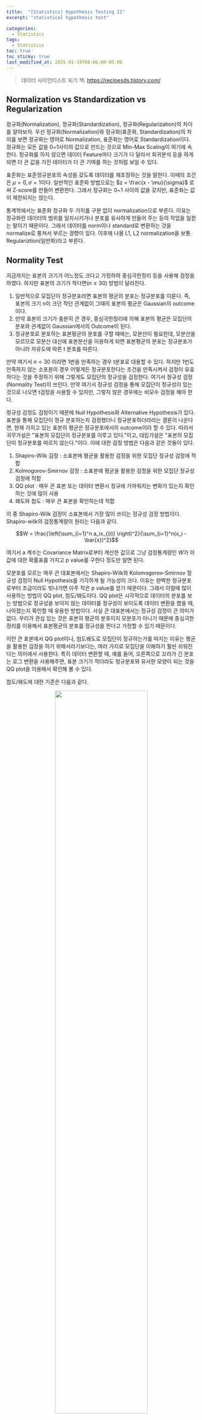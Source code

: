 ```yaml
---
title:  "[Statistics] Hypothesis Testing II"
excerpt: "statistical hypothesis test"

categories:
  - Statistics
tags:
  - Statistics
toc: true
toc_sticky: true
last_modified_at: 2025-01-19T08:06:00-05:00
---
```


> 데이터 사이언티스트 되기 책: https://recipesds.tistory.com/

## Normalization vs Standardization vs Regularization

정규화(Normalization), 정규화(Standardization), 정규화(Regularization)의 차이를 알아보자. 우선 정규화(Normalization)와 정규화(표준화, Standardization)의 차이를 보면 정규화는 영어로 Normalization, 표준화는 영어로 Standardization이다. 정규화는 모든 값을 0~1사이의 값으로 만드는 것으로 Min-Max Scaling이 여기에 속한다. 정규화를 하지 않으면 데이터 Feature마다 크기가 다 달라서 회귀분석 등을 하게 되면 더 큰 값을 가진 데이터가 더 큰 기여를 하는 것처럼 보일 수 있다. 

표준화는 표준정규분포의 속성을 갖도록 데이터를 재조정하는 것을 말한다. 이때의 조건은 $\mu=0, \sigma=1$이다. 일반적인 표준화 방법으로는 $z = \frac{x - \mu}{\sigma}$ 로써 Z-score를 만들어 변환한다. 그래서 정규화는 0~1 사이의 값을 갖지만, 표준화는 값이 제한되지는 않는다.

통계학에서는 표준화 정규화 두 가지를 구분 없이 normalization으로 부른다. 이유는 정규화란 데이터의 범위를 일치시키거나 분포를 유사하게 만들어 주는 등의 작업을 일컫는 말이기 때문이다. 그래서 데이터를 norm이나 standard로 변환하는 것을 normalize로 퉁쳐서 부르는 경향이 있다. 
이후에 나올 L1, L2 normalization을 보통 Regulariztion(일반화)라고 부른다. 

## Normality Test

지금까지는 표본의 크기가 어느정도 크다고 가정하여 중심극한정리 등을 사용해 검정을 하였다. 하지만 표본의 크기가 작다면($n \leq 30$) 방법이 달라진다. 

1. 일반적으로 모집단이 정규분포라면 표본의 평균의 분포는 정규분포를 이룬다. 즉, 표본의 크기 n이 크던 작던 관계없이 그때의 표본의 평균은 Gaussian의 outcome이다.
2. 만약 표본의 크기가 충분히 큰 경우, 중심극한정리에 의해 표본의 평균은 모집단의 분포와 관계없이 Gaussian에서의 Outcome이 된다.
3. 정규분포로 분포하는 표본평균의 분포를 구할 때에는, 모분산이 필요한데, 모분산을 모르므로 모분산 대신에 표본분산을 이용하게 되면 표본평균의 분포는 정규분포가 아니라 자유도에 따른 t 분포를 따른다.

만약 여기서 $n < 30$ 이라면 1번을 만족하는 경우 t분포로 대용할 수 있다. 하지만 1번도 만족하지 않는 소포뵨의 경우 어떻게든 정규분포한다는 조건을 만족시켜서 검정이 유효하다는 것을 주장하기 위해 그렇게도 모집단의 정규성을 검정한다. 여기서 정규성 검정(Normality Test)이 쓰인다. 만약 여기서 정규성 검정을 통해 모집단이 정규성이 있는 것으로 나오면 t검정을 사용할 수 있지만, 그렇지 않은 경우에는 비모수 검정을 해야 한다. 

정규성 검정도 검정이기 때문에 Null Hypothesis와 Alternative Hypothesis가 있다. 표본을 통해 모집단이 정규 분포하는지 검정했더니 정규분포하더라라는 결론이 나온다면, 현재 가지고 있는 표본의 평균은 정규분포에서의 outcome이라 할 수 있다. 따라서 귀무가설은 "표본의 모집단이 정규분포를 이루고 있다."이고, 대립가설은 "표본의 모집단이 정규분포를 따르지 않는다."이다. 이에 대한 검정 방법은 다음과 같은 것들이 있다. 

1. Shapiro-Wilk 검정 : 소표본에 평균을 활용한 검정을 위한 모집단 정규성 검정에 적합 
2. Kolmogorov-Smirnov 검정 : 소표본에 평균을 활용한 검정을 위한 모집단 정규성 검정에 적합
3. QQ plot : 매우 큰 표본 또는 데이터 변환시 정규에 가까워지는 변화가 있는지 확인하는 것에 많이 사용
4. 왜도와 첨도 : 매우 큰 표본을 확인하는데 적합

이 중 Shapiro-Wilk 검정이 소표본에서 가장 많이 쓰이는 정규성 검정 방법이다. Shapiro-wilk의 검정통계량의 원리는 다음과 같다. 

$$W = \frac{\left(\sum_{i=1}^n a_ix_{(i)} \right)^2}{\sum_{i=1}^n(x_i - \bar{x})^2}$$

여기서 a 계수는 Covariance Matrix로부터 계산한 값으로 그냥 검정통계량인 $W$가 이 값에 대한 확률표를 가지고 p value를 구한다 정도만 알면 된다. 

모분포를 모르는 매우 큰 대표본에서는  Shapiro-Wilk와 Kolomogorov-Smirnov 정규성 검정이 Null Hypothesis를 기각하게 될 가능성이 크다. 이유는 완벽한 정규분포로부터 조금이라도 빗나가면 아주 작은 p value를 얻기 때문이다. 
그래서 이럴때 많이 사용하는 방법이 QQ plot, 첨도/왜도이다.  QQ plot은 시각적으로 데이터의 분포를 보는 방법으로 정규성을 보이지 않는 데이터를 정규성이 보이도록 데이터 변환을 했을 때, 나아졌는지 확인할 때 유용한 방법이다. 사실 큰 대표본에서는 정규성 검정이 큰 의미가 없다. 우리가 관심 있는 것은 표본의 평균의 분포이지 모분포가 아니기 때문에 중심극한정리를 이용해서 표본평균의 분포를 정규성을 띈다고 가정할 수 있기 때문이다. 

이런 큰 표본에서 QQ plot이나, 첨도왜도로 모집단이 정규하는가를 따지는 이유는 평균을 활용한 검정을 하기 위해서라기보다는, 여러 가지로 모집단을 이해하기 훨씬 쉬워진다는 의미에서 사용한다. 특히 데이터 변환할 때, 예를 들어, 오른쪽으로 꼬리가 긴 분포는 로그 변환을 사용해주면, 표본 크기가 작더라도 정규분포와 유사한 모양이 되는 것을 QQ plot을 이용해서 확인해 볼 수 있다. 

첨도/왜도에 대한 기준은 다음과 같다. 

<p align="center"><img src="https://github.com/user-attachments/assets/1a1f9342-1eea-4bb4-b085-d10a986b910e" height="70%" width="70%"></p>

추가적으로 첨도=0 이면 표준정규분포이고, 첨도가 크더라도 분산이 더 큰 경우 완만한 그래프가 될 수 있으므로, 비교를 할 경우 분산이 동일한 분포끼리 비교해야 한다. 가우시안과 t분포가 그러한 관계이다. West 등(1995)의 연구에서는 왜도는 절대값이 2, 첨도는 절댓값이 7 이하이면 정규분포에서 크게 벗어나지 않아 정규성을 띈다고 봐도 된다고 한다. 

```py
from scipy.stats import skew, kurtosis
 
skew(data) # 왜도
kurtosis(data, fisher=True) # 첨도
```

참고로 fisher=True 이면, 정규분포 첨도를 0 기준으로 계산해주고, False이면 정규분포 첨도를 3으로 계산해 준다. 

추가적으로 정규성 검정을 하고 나면 등분산 가정이라는 것도 따라다닌다. 등분산 가정은 검정에서 비교하는 집단이 서로 분산이 같다는 가정인데, 분산이 같다는 의미는 각각의 분산이 확률변수로써 같을 확률이 크고 그렇다는 의미는 각각의 집단은 같은 성질의 집단이고, 같은 성질의 집단이라는 이야기는 같은 성질의 모집단에서 나눈 그룹일 수 있다는 의미가 된다. 따라서 각 표본의 분산의 값이 똑같을 필요는 없고, 모분산이 확률적으로 같다는 정도이다. 이런걸 동질성(Homogeneity of Variance)이라 한다. 


## $t$, $\chi^2$, $F$ testing

검정은 특정 통계량이 어떤 확률분포를 따를 때, 설정한 가설에 대해서 p value가 어떻게 되는지를 보는 것이다. 이때 어떤 확률분포에 $t$ 분포, $\chi^2$ 분포, $F$ 분포가 있다. 

앞서 살펴보았던 $t$ 분포부터 살펴보면 $t$ 분포는 표본평균의 분포가 따르는 분포이고, 모분산이 아닌 표본분산이 분포의 파라미터이다. 표본수가 작을 때는 표본정규분포보다 양쪽 꼬리가 더 두껍고, 표본크기가 커질 수록 정규분포에 가까워진다. 

$\chi^2$ 분포는 이전에 살펴보았듯이 가우시안의 제곱의 합이 해당 분포를 따른다. 카이제곱 분포는 표본분산의 분포와 관련있고, 표본분산의 검정을 할 때 사용된다. 통계량은 다음과 같다. 

$$\chi^2 = \sum_{i=1}^n \frac{(O_i - E_i)^2}{E_i}   
\begin{cases}
O : Observations \\  
E : Expections 
\end{cases}$$

위 통계량은 비율에 대한 검정이다. 비율은 Binomial로 표현되고, Binomial은 가우시안으로 근사가 되니까, 비율은 가우시안으로 근사된다. 
연속형 정규분포 변수에서의 카이제곱은 가우시안 제곱의 합 $\sum_{i=1}^n Z_i^2 = \sum_{i=1}^n \lbrack \frac{X_i - \mu}{\sigma} \rbrack^2 = \chi^2$ 임을 이용해서 2개 Binomial Case로 카이제곱 분포를 따르는지 유도해보면 다음과 같다. 

Binomial의 Gaussian근사를 상정하고, $\mu = np, \sigma^2 = npq$를 이용해 관측치 $O$를 z score로 쓰면,

$$z = frac{O_0 - np_0}{\sqrt{np_0(1-p_0)}} \sim N(0, 1), z^2 = \frac{(O_0 - np_0)^2}{np_0(1-p_0)} \sim \chi_{(1)}^2$$

가 된다. 이제 Binomial case 이므로 $p_0 + p_1 = 1, E_0 + E_1 = n, O_0 + O_1 = n, np_0 = E_0, np_1 = E_1$를 이용해서 유도한다. 

$$\begin{align}
Z^2 &= \frac{(O_0 - np_0)^2}{np_0(1-p_0)} = \frac{(O_0 - E_0)^2}{np_0p_1} = \frac{n(O_0 - E_0)^2}{np_0np_1} = \frac{n(O_0 - E_0)^2}{E_0E_1} \\ 
&= \frac{n(O_0 - E_0)^2}{E_0(n - E_0)} = (O_0 - E_0)^2 \left(\frac{1}{E_0} + \frac{1}{n-E_0} \right) \\ 
&= \frac{(O_0 - E_0)^2}{E_0} + \frac{((n-O_0) - (n-E_0))^2}{n - E_0} = \frac{(O_0 - E_0)^2}{E_0} + \frac{(O_1 - E_1)^2}{n-E_0} \\ 
&= \frac{(O_0 - E_0)^2}{E_0} + \frac{(O_1 - E_1)^2}{E_1} = \chi^2
\end{align}$$

이처럼 카이제곱 분포를 따르는 것을 확인할 수 있고, n개 Binomial Case로 일반화된 $\sum_{i=1}^n \frac{(O_i - E_i)^2}{E_i} \sim \chi_{(n-1)}^2$는 $\sum Z^2$의 형태라는 것을 알 수 있다. 

마지막으로 $F$ 분포는 $\frac{\chi^2}{\chi^2}$ 형태의 확률변수가 따르는 분포로, 이때는 Continuous 형태의 데이터에서 분산과 분산의 비가 따르는 분포이다. $F$ 비는 앞으로 나올 ANOVA 분산분석에서 사용되며, $F$ 비에 사용되는 비율을 $F = \frac{\alpha}{\beta}$ 라 하면 알파 베타는 각각 설명가능한 변량의 평균, 설명하지 못하는 변량의 평균이라 한다. 이를 다르게 표현하면 다음과 같다. 

$\alpha$ : 실험을 위해 인위적으로 선택한 데이터의 분산   
$\beta$ : 표본에 의한 분산 (통제할 수 없음)

실험을 위해 인위적으로 선택했다는 것은 모델을 만든다던가, 그룹을 나눈단던가 하는 것을 말한다.

$\alpha$ : 우리가 만든 모델에 의해 예측 가능한 분산     
$\beta$ : 우리가 예측 불가능한 데이터에 의한 분산  

우리가 모델을 만들었기 때문에 원래의 상태와 모델과의 차이를 측정할 필요가 있고, 우리가 모델을 만들었기 때문에, 만든 모델과 데이터의 차이를 측정할 필요가 있게 된다. 

$\alpha$ : 우리가 뭔가를 한 것에 대한 분산        
$\beta$ : 우리가 뭔가를 한 것 이외의 분산

뭔가를 하고 난 후에 결과라는 것은 효과를 기대한 것이니, 원래 상태와 효과와의 차이를 말하는 것이다. 

$\alpha$ : 결과에 대한 효과의 분산       
$\beta$ : 결과에 대한 오차의 분산  

쉽게 축약해서 쓰면 다음과 같다. 

$\alpha$ : 효과의 분산      
$\beta$ : 오차의 분산 

전반적으로 분자는 뭔가를 함으로써 나오는 원래의 상태로부터의 차이, 분모는 뭔를 했지만 여전히 있는 차이를 말한다. 

집단 차이 분석의 ANOVA F 검정의 $F$ 비의 경우 다음과 같다. 

$\alpha$ : 집단을 나눴기 때문에 생기는 집단끼리의 차이(분산)의 평균        
$\beta$ : 집단을 나눴지만 각 집단안에 있는 차이(분산)의 평균 

회귀의 경우 $F$ 분석은 다음과 같다. 

$\alpha$ : 회귀선을 찾아냈으니까, 회귀선과 평균선과의 차이(분산)의 평균     
$\beta$ : 회귀선을 찾아냈지만, 여전히 있는 관측치와 회귀선과의 차이(분산)의 평균    

전반벅으로 (결과에 대한 변화의 차이 / 결과와 관측치의 차이)가 된다. 노이즈에 비해 얼머나 효과 차이가 나는지를 보여준다. 혹은, 모집단을 추정할 때 틀릴 수도 있는 오차에 비해, 얼마나 확실하게 차이가 큰지를 계산한다. 

- $t$검정은 표본의 평균을 비교할 때 사용할 수 있다.   

- $\chi^2$ 검정은 원래 어떤 비율이어야 하는 기대 비율에 비해 퍼진 정도를 이용해 비교하는데 사용된다. 다시말해, 기댓값으로부터 관찰값까지의 차이(거리)를 나타내는 값이다.   

- $F$ 검정은 통제 가능한 분산과 통제 불가능한 분산의 비를 이용해 통제 불가능한 것에 비해 통제 가능한 것이 차이가 나는가를 확인할 때 사용한다. 

## Test of Independence & Test of Homogeneity

동립성 검정(Test of Independence), 독질성 검정(Test of Homogeneity) 모두 카이스퀘어 검정을 한다. 
독립성 검정은 한 개의 표본 집단에서 뽑은 변수가 서로 독립인지를 검사한다. 동질성 검정은 서로 다른 표본 집단 변수의 동질성을 검사한다. 카이스퀘어 검정의 기본적인 아이디어는 관측빈도와 예측할 수 있는 기대빈도의 차이를 비교하는 것이다. 독립성 검정일 때에는 독립일 떄의 기대빈도와 관측빈도가 같다면 독립이다. 

Null Hypothesis와 Alternative Hypothesis를 살펴보면 독립성 검정은 기본적으로 변수끼리의 독립을 가정한다.   
$H_0$: 관심 Feature끼리 서로 관련이 없다(독립적이다. 예측한 기대빈도와 동일하다, 예측 기대 빈도는 $P_{ij}=P_iP_j$로 예측할 수 있다.)  
$H_1$: 관심 Feature끼리 서로 관련이 있다.(독립적이지 않다, 예측한 기대빈도와 많이 다르다.)  

동질성 검정의 경우 다음과 같다.   
$H_0$: 두개의 그룹이 각 변수(Feature)에 대하여 서로 분포가 동일하다, 분포 가정이 가능하다. ($P_{i1},P_{i2}, \cdots, P_{in} = P_{j1},P_{j2}, \cdots, P_{jn}$)  
$H_1$: 두개의 그룹이 각 변수(Feature)에 대하여 서로 분포가 동일하지 않다.

교차표로 따지면 독립성 검정은 교차표의 행과 열이 독립인지(관계가 없는지)를 검정하는 것이고, 동질성 검정은 교차표의 행끼리 분포가 서로 같은지를 검정하는 것이다. 

두 변수 사이에 비율이 기댓값과 일치하는지 확인하는 거라 goodness of fit라 부른다. 확률적으로 독립에 접근하면, 
$P(i \vert j) = p(i), p(j \vert i) = p(j), p(i, j) = p(i) \cdot p(j)$를 의미하고, 이게 성립한다는 것은 $p(i) \cdot p(j)$를 이용한 예측 비율과 일치한다는 것이다. 

카이제곱 분포가 자유도 $n-1$인 $z^2$의 합의 형태 $\sum_{i=1}^n \frac{(O_i - E_i)^2}{E_i} \sim \chi_{(n-1)}^2$라는 점을 이용해서 실제 검정을 해보자. 먼저 술을 마시고 안 마시는 사람에 따라 담배를 피우는 것이 서로 독립인지(차이가 있는지)를 확인해보자. 

<p align="center"><img src="https://github.com/user-attachments/assets/e4a8c145-dbb1-4d9b-a9d5-0ba8c8619efc"></p>

검정에 앞서 카이스퀘어의 자유도를 확인해보면, (행의 수 - 1)x(열의 수 - 1)이 검정의 자유도가 된다. 표 데이터에서 합계가 정해져 있다고 생각하면, 각 행과 열에서 1개는 자유롭지만 1개가 정해지는 순간 나머지는 자동으로 정해진다. 

Null Hypothesis: 술과 담배는 서로 독립이다.   
Alternative Hypothesis: 술과 담배는 서로 독립이 아니다.   

먼저 기대도수를 구해야 한다. 기대도수는 확률x전체개수 이므로 술을 마시는 사람을 $D$, 담배를 피우는 사람을 $S$라 할 때, $P(D \cap S) = P(D)P(S)$ 이므로 $\frac{D}{Total} \cdot \frac{S}{Total}$이 기대 비율이 되고, 기대 도수는 $P(D \cap S) \cdot Total$ 이므로 $\frac{D \cdot S}{Total}$이 된다. 

<p align="center"><img src="https://github.com/user-attachments/assets/35485e71-c568-4a7f-b1de-c68d381be564"></p>

데이터 옆 괄호 안에 있는 값이 기대도수로 카이스퀘어 검정에서 귀무가설인 독립이라면 이렇게 될 것이라는 예측값이 된다. 따라서 카이제곱 통계량을 계산하면 다음과 같다.

$$\chi^2 = \frac{(48-31.92)^2}{31.92} + \frac{(8-24.08)^2}{24.08} + \frac{(9-25.08)^2}{25.08} + \frac{(35-18.92)^2}{18.92} =  42.8142$$

<p align="center"><img src="https://github.com/user-attachments/assets/d2871b86-4956-4c64-a786-a89976697079"></p>

5%유의수준 자유도 1에서의 카이스퀘어 값이 3.8415이므로, 유의수준보다 훨신 큰 검정통계량이다. 따라서 술과 담배는 독립이 아니라는 결론이 나온다. 

파이썬을 통해 구하면 다음과 같다. 이때 주의할 점은 scipy의 chi2_contingency는 df가 1인 경우에는 Yates’ correction for continuity를 적용한다. Yates 수정식은 카이스퀘어에 관련하여 교차표의 모든 cell에서 기대 도수≥5인 경우에 카이스퀘어 검정이 동작하는데, 기대 도수≤5인 경우 에도 사용할 수 있도록 해 주는 수정 식이다. 우리 예시의 경우 기대 도수가 충분히 크므로 적용하지 않고(correcion=False) 실행시킨다. 

```py
row1, row2 = [48, 8], [9, 35]
chi2, p, dof, expected = chi2_contingency([row1, row2], correction=False)
msg = 'Statistic: {}\np value: {}\ndof: {}'
print(msg.format(chi2, p, dof))
print(expected)
 
Statistic: 42.81422371997646
p value: 6.019290099276929e-11
dof: 1
[[31.92 24.08]
 [25.08 18.92]] → 이것은 예측치
```

이제 동질성 검정의 예를 들어보자. 동질성 검정은 A/B 테스트에 이용되기도 하는데, 특히 A/B가 서로 다른 집단인 경우 유용하다. 

<p align="center"><img src="https://github.com/user-attachments/assets/94345047-3413-4887-8df5-673aa5074b59"></p>

Null Hypothesis: 광고 A와 광고 B는 서로 분포가 같다. P(광고A, 전환)=P(광고B, 전환), P(광고A, 이탈)=P(광고B, 이탈)  
Alternative Hypothesis: 광고A와 광고B는 서로 분포가 다르다. 

오른 쪽 합계를 잘 보면 200으로 같은데, 동질성 검정의 경우 두 집단에서 표집하고, Feature의 분포를 비교하기 때문에 표집수를 같은 수로 하는 경우가 많다. 이때 예측할 수 있는 기대 빈도는 광고에 따른 집단과는 관계없이 전환 확률이 같고, 이탈 확률이 같으면 된다. 따라서 간단하게, 간단하게 광고A에 의한 전환사용자와 광고B에 의한 전환사용자를 합한 후 2로 나누면 된다. 이탈도 마찬가지로 각 기대 빈도는 각 Feature의 합/2가 된다. 이유는 기대도수 = 전환합/전환 합계 x 광고 A합/전체 합계 x 전체 합계 인데, 광고 A합/ 전체 합계가 1/2가 되기 때문이다. 

<p align="center"><img src="https://github.com/user-attachments/assets/da258a0c-fff4-43fd-92cc-c085dd977d27"></p>

검정 통계량은 다음과 같다. 

$$\chi^2 = \frac{(44-53)^2}{53} + \frac{(62-53)^2}{53} + \frac{(156-147)^2}{147} + \frac{(138-147)^2}{147} = 4.158644$$

파이썬으로 구하면 다음과 같다. 

```py
from scipy.stats import chi2_contingency
 
row1 = [44, 156]
row2 = [62, 138]
 
chi2, p, dof, expected = chi2_contingency([row1, row2], correction=False)
msg = 'Statistic: {}\np value: {}\ndof: {}'
print(msg.format(chi2, p, dof))
print(expected)
 
Statistic: 4.158644589911436
p value: 0.04142253879330136
dof: 1
[[ 53. 147.]
 [ 53. 147.]]
```

p value = 0.041이므로 귀무가설을 기각하고, 두 개의 광고 간에 전환과 이탈은 차이가 있다고 할 수 있다. 

독립성검정과 동질성검정은 범주형 데이터의 서로 관계가 있는지를 확인하는 통계기법이고, 연속형인 경우에는 공분산을 분석한다. 카이제곱 검정을 하려면 조건이 있는데, 기대도수가 5 이하인 데이터 셀이 전체의 20% 가 넘지 않도록 해야 한다. 이런 경우에는 표본을 늘리던지, 그룹을 더 줄여서 (묶어서) 5 이하의 빈도가 나오지 않게 하는 방법이 있고, 그래도 안된다면 Fisher 검정을 해야 한다. 

지금까지의 모수 검정과 비모수 검정을 표로 정리하면 다음과 같다. 

|목적|기본 모수적 검정|특이 조건 모수 검정| 비모수적 검정|
|-|-|-|-|
|정규성 검정|Shapiro-Wilk 검정| | |
|분산의 동질성 검정 <br/> (등분산 확인)|Bartlett(바틀렛) <br/> (정규성 만족)|Levene(레빈) <br/> (정규성 미만족)| |
|독립인 두 집단의 평균 비교|Independent Samples $t$-test|이분산: Welch's $t$ test|Mann Whitney 검정|
|독립인 두 집단의 비율 비교|$t$-test / $z$-test| | | 
|대응표본의 차이 비교|Paired $t$-test| |Wilcoxon 부호 순위 검정|
|세 개 이상 집단의 평균 비교|$F$-test <br/> 분석: ANOVA, RMANOVA(대응표본)|이분산: Welch test|Kruskal-Wallis H 검정(1 way) <br/> Friedman(RMANOVA)|
|두 범주형 변수 사이의 관계|$\chi^2$-test|기대값 5미만: Fisher exact test| | 










